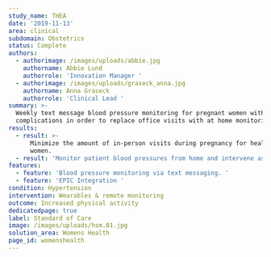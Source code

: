 ```yaml
---
study_name: THEA
date: '2019-11-13'
area: clinical
subdomain: Obstetrics
status: Complete
authors:
  - authorimage: /images/uploads/abbie.jpg
    authorname: Abbie Lund
    authorrole: 'Innovation Manager '
  - authorimage: /images/uploads/graseck_anna.jpg
    authorname: Anna Graseck
    authorrole: 'Clinical Lead '
summary: >-
  Weekly text message blood pressure monitoring for pregnant women without
  complications in order to replace office visits with at home monitoring. 
results:
  - result: >-
      Minimize the amount of in-person visits during pregnancy for healthy
      women.
  - result: 'Monitor patient blood pressures from home and intervene as necessary. '
features:
  - feature: 'Blood pressure monitoring via text messaging. '
  - feature: 'EPIC Integration '
condition: Hypertension
intervention: Wearables & remote monitoring
outcome: Increased physical activity
dedicatedpage: true
label: Standard of Care 
image: /images/uploads/hsm.01.jpg
solution_area: Womens Health
page_id: womenshealth
---
```


